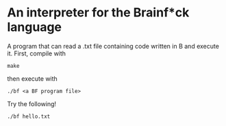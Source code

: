 # An interpreter for the Brainf*ck language
A program that can read a .txt file containing code written in B and execute it. First, compile with
```
make
```
then execute with
```
./bf <a BF program file>
```

Try the following!
```
./bf hello.txt
```